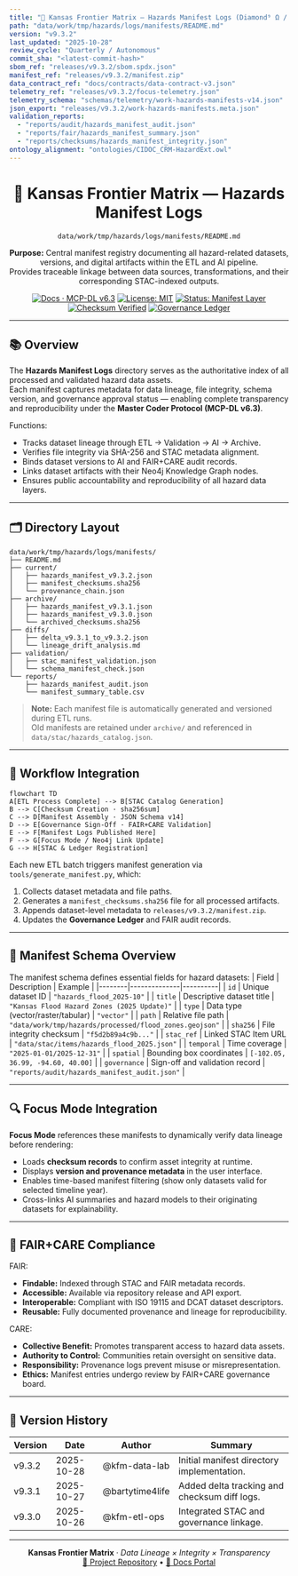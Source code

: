 ```yaml
---
title: "📜 Kansas Frontier Matrix — Hazards Manifest Logs (Diamond⁹ Ω / Crown∞Ω Ultimate Certified)"
path: "data/work/tmp/hazards/logs/manifests/README.md"
version: "v9.3.2"
last_updated: "2025-10-28"
review_cycle: "Quarterly / Autonomous"
commit_sha: "<latest-commit-hash>"
sbom_ref: "releases/v9.3.2/sbom.spdx.json"
manifest_ref: "releases/v9.3.2/manifest.zip"
data_contract_ref: "docs/contracts/data-contract-v3.json"
telemetry_ref: "releases/v9.3.2/focus-telemetry.json"
telemetry_schema: "schemas/telemetry/work-hazards-manifests-v14.json"
json_export: "releases/v9.3.2/work-hazards-manifests.meta.json"
validation_reports:
  - "reports/audit/hazards_manifest_audit.json"
  - "reports/fair/hazards_manifest_summary.json"
  - "reports/checksums/hazards_manifest_integrity.json"
ontology_alignment: "ontologies/CIDOC_CRM-HazardExt.owl"
---
```


<div align="center">

# 📜 Kansas Frontier Matrix — **Hazards Manifest Logs**
`data/work/tmp/hazards/logs/manifests/README.md`

**Purpose:** Central manifest registry documenting all hazard-related datasets, versions, and digital artifacts within the ETL and AI pipeline.  
Provides traceable linkage between data sources, transformations, and their corresponding STAC-indexed outputs.

[![Docs · MCP-DL v6.3](https://img.shields.io/badge/Docs-MCP--DL%20v6.3-blue)](../../../../../docs/architecture/repo-focus.md)
[![License: MIT](https://img.shields.io/badge/License-MIT-green)](../../../../../LICENSE)
[![Status: Manifest Layer](https://img.shields.io/badge/Status-Manifest%20Layer-teal)](../../../../../data/work/tmp/hazards/)
[![Checksum Verified](https://img.shields.io/badge/Integrity-Checksums%20Verified-brightgreen)](../../../../../reports/checksums/)
[![Governance Ledger](https://img.shields.io/badge/Governance-Ledger%20Linked-blueviolet)](../../../../../docs/standards/governance/)
</div>

---

## 📚 Overview

The **Hazards Manifest Logs** directory serves as the authoritative index of all processed and validated hazard data assets.  
Each manifest captures metadata for data lineage, file integrity, schema version, and governance approval status — enabling complete transparency and reproducibility under the **Master Coder Protocol (MCP-DL v6.3)**.

Functions:
- Tracks dataset lineage through ETL → Validation → AI → Archive.
- Verifies file integrity via SHA-256 and STAC metadata alignment.
- Binds dataset versions to AI and FAIR+CARE audit records.
- Links dataset artifacts with their Neo4j Knowledge Graph nodes.
- Ensures public accountability and reproducibility of all hazard data layers.

---

## 🗂 Directory Layout

```plaintext
data/work/tmp/hazards/logs/manifests/
├── README.md
├── current/
│   ├── hazards_manifest_v9.3.2.json
│   ├── manifest_checksums.sha256
│   └── provenance_chain.json
├── archive/
│   ├── hazards_manifest_v9.3.1.json
│   ├── hazards_manifest_v9.3.0.json
│   └── archived_checksums.sha256
├── diffs/
│   ├── delta_v9.3.1_to_v9.3.2.json
│   └── lineage_drift_analysis.md
├── validation/
│   ├── stac_manifest_validation.json
│   └── schema_manifest_check.json
└── reports/
    ├── hazards_manifest_audit.json
    └── manifest_summary_table.csv
```

> **Note:** Each manifest file is automatically generated and versioned during ETL runs.  
> Old manifests are retained under `archive/` and referenced in `data/stac/hazards_catalog.json`.

---

## 🧩 Workflow Integration

```mermaid
flowchart TD
A[ETL Process Complete] --> B[STAC Catalog Generation]
B --> C[Checksum Creation · sha256sum]
C --> D[Manifest Assembly · JSON Schema v14]
D --> E[Governance Sign-Off · FAIR+CARE Validation]
E --> F[Manifest Logs Published Here]
F --> G[Focus Mode / Neo4j Link Update]
G --> H[STAC & Ledger Registration]
```

Each new ETL batch triggers manifest generation via `tools/generate_manifest.py`, which:
1. Collects dataset metadata and file paths.  
2. Generates a `manifest_checksums.sha256` file for all processed artifacts.  
3. Appends dataset-level metadata to `releases/v9.3.2/manifest.zip`.  
4. Updates the **Governance Ledger** and FAIR audit records.

---

## 🧠 Manifest Schema Overview

The manifest schema defines essential fields for hazard datasets:
| Field | Description | Example |
|--------|--------------|----------|
| `id` | Unique dataset ID | `"hazards_flood_2025-10"` |
| `title` | Descriptive dataset title | `"Kansas Flood Hazard Zones (2025 Update)"` |
| `type` | Data type (vector/raster/tabular) | `"vector"` |
| `path` | Relative file path | `"data/work/tmp/hazards/processed/flood_zones.geojson"` |
| `sha256` | File integrity checksum | `"f5d2b89a4c9b..."` |
| `stac_ref` | Linked STAC Item URL | `"data/stac/items/hazards_flood_2025.json"` |
| `temporal` | Time coverage | `"2025-01-01/2025-12-31"` |
| `spatial` | Bounding box coordinates | `[-102.05, 36.99, -94.60, 40.00]` |
| `governance` | Sign-off and validation record | `"reports/audit/hazards_manifest_audit.json"` |

---

## 🔍 Focus Mode Integration

**Focus Mode** references these manifests to dynamically verify data lineage before rendering:
- Loads **checksum records** to confirm asset integrity at runtime.  
- Displays **version and provenance metadata** in the user interface.  
- Enables time-based manifest filtering (show only datasets valid for selected timeline year).  
- Cross-links AI summaries and hazard models to their originating datasets for explainability.

---

## 🧩 FAIR+CARE Compliance

FAIR:
- **Findable:** Indexed through STAC and FAIR metadata records.  
- **Accessible:** Available via repository release and API export.  
- **Interoperable:** Compliant with ISO 19115 and DCAT dataset descriptors.  
- **Reusable:** Fully documented provenance and lineage for reproducibility.  

CARE:
- **Collective Benefit:** Promotes transparent access to hazard data assets.  
- **Authority to Control:** Communities retain oversight on sensitive data.  
- **Responsibility:** Provenance logs prevent misuse or misrepresentation.  
- **Ethics:** Manifest entries undergo review by FAIR+CARE governance board.

---

## 🧾 Version History

| Version | Date       | Author             | Summary                                     |
|----------|------------|--------------------|---------------------------------------------|
| v9.3.2   | 2025-10-28 | @kfm-data-lab      | Initial manifest directory implementation.  |
| v9.3.1   | 2025-10-27 | @bartytime4life    | Added delta tracking and checksum diff logs. |
| v9.3.0   | 2025-10-26 | @kfm-etl-ops       | Integrated STAC and governance linkage.     |

---

<div align="center">

**Kansas Frontier Matrix** · *Data Lineage × Integrity × Transparency*  
[🔗 Project Repository](https://github.com/bartytime4life/Kansas-Frontier-Matrix) • [🧭 Docs Portal](../../../../../docs/)

</div>